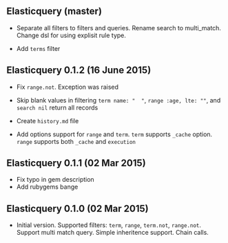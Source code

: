 ## Elasticquery (master)

* Separate all filters to filters and queries. Rename search to multi_match. Change dsl for using explisit rule type.

* Add `terms` filter

## Elasticquery 0.1.2 (16 June 2015)

* Fix `range.not`. Exception was raised

* Skip blank values in filtering
`term name: "  "`, `range :age, lte: ""`, and `search nil` return all records

* Create `history.md` file

* Add options support for `range` and `term`.
`term` supports `_cache` option. `range` supports both `_cache` and `execution`

## Elasticquery 0.1.1 (02 Mar 2015)

* Fix typo in gem description
* Add rubygems bange

## Elasticquery 0.1.0 (02 Mar 2015)

* Initial version. Supported filters: `term`, `range`, `term.not`, `range.not`. Support multi match query. Simple inheritence support. Chain calls.
